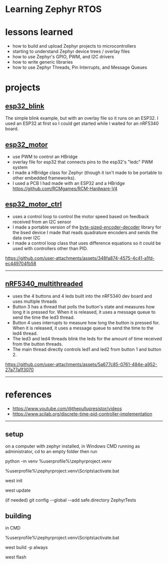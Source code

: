 # Learning Zephyr RTOS

# lessons learned
* how to build and upload Zephyr projects to microcontrollers
* starting to understand Zephyr device trees / overlay files
* how to use Zephyr's GPIO, PWM, and I2C drivers
* how to write generic libraries
* how to use Zephyr Threads, Pin Interrupts, and Message Queues

# projects
## [esp32_blink](https://github.com/joshua-8/ZephyrTests/tree/main/esp32_blink)
The simple blink example, but with an overlay file so it runs on an ESP32. I used an ESP32 at first so I could get started while I waited for an nRF5340 board. 
## [esp32_motor](https://github.com/joshua-8/ZephyrTests/tree/main/esp32_motor)
* use PWM to control an HBridge
* overlay file for esp32 that connects pins to the esp32's "ledc" PWM system
* I made a HBridge class for Zephyr (though it isn't made to be portable to other embedded frameworks).
* I used a PCB I had made with an ESP32 and a HBridge https://github.com/RCMgames/RCM-Hardware-V4
## [esp32_motor_ctrl](https://github.com/joshua-8/ZephyrTests/tree/main/esp32_motor_ctrl)
* uses a control loop to control the motor speed based on feedback received from an I2C sensor
* I made a portable version of the [byte-sized-encoder-decoder](https://github.com/rcmgames/bsed) library for the bsed device I made that reads quadrature encoders and sends the data over I2C
* I made a control loop class that uses difference equations so it could be used with controllers other than PID.

https://github.com/user-attachments/assets/348fa874-4575-4c41-a1fd-ec449704fb58

---

## [nRF5340_multithreaded](https://github.com/joshua-8/ZephyrTests/tree/main/nRF3540_multithreaded)
* uses the 4 buttons and 4 leds built into the nRF5340 dev board and uses multiple threads
* Button 3 has a thread that polls the button's state and measures how long it is pressed for. When it is released, it uses a message queue to send the time the led3 thread. 
* Button 4 uses interrupts to measure how long the button is pressed for. When it is released, it uses a message queue to send the time to the led4 thread.
* The led3 and led4 threads blink the leds for the amount of time received from the button threads.
* The main thread directly controls led1 and led2 from button 1 and button 2.

https://github.com/user-attachments/assets/5a677c85-0761-484e-a952-27a77a1f3070

---

# references
* https://www.youtube.com/@thepullupresistor/videos
* https://www.scilab.org/discrete-time-pid-controller-implementation

---

## setup

on a computer with zephyr installed, in Windows CMD running as administrator, cd to an empty folder then run

python -m venv %userprofile%\zephyrproject\.venv

%userprofile%\zephyrproject\.venv\Scripts\activate.bat

west init

west update

(if needed)
git config --global --add safe.directory ZephyrTests




## building
in CMD

%userprofile%\zephyrproject\.venv\Scripts\activate.bat

west build -p always

west flash


